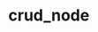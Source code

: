 # crud_node

<!-- projeto para fins estudantis -->
<!-- 
Comandos utilizados:

npx create-react-app crud (feito na pasta client)

npm install --global yarn (feito no cmd/prompt)

npm init (feito na pasta server)

yarn add mysql express cors nodemon (criou o node_modules na pasta server)
-->